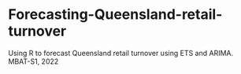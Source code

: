# Forecasting-Queensland-retail-turnover
Using R to forecast Queensland retail turnover using ETS and ARIMA. MBAT-S1, 2022
